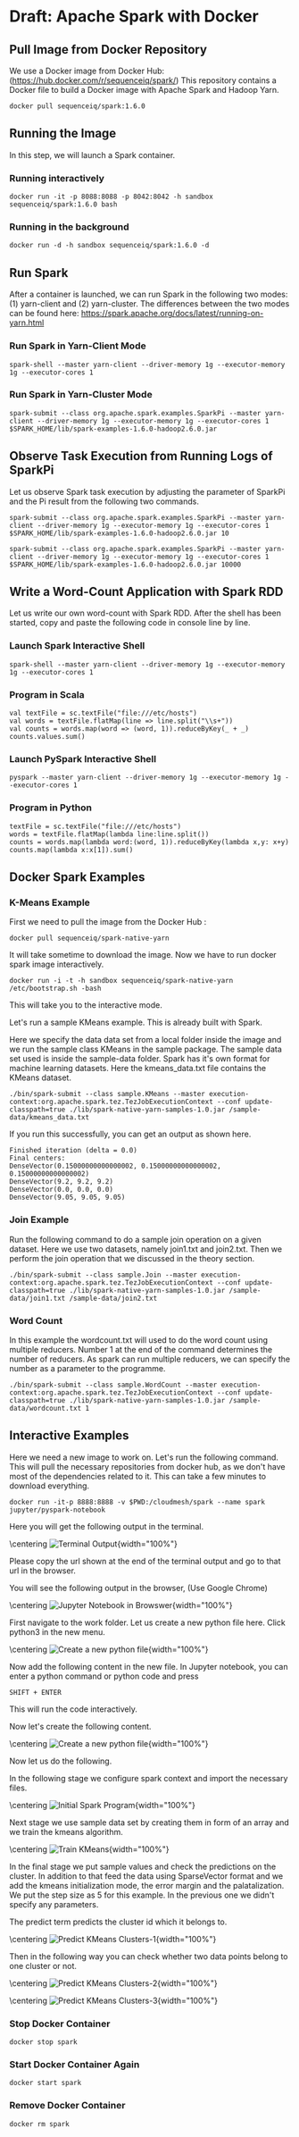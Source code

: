 Draft: Apache Spark with Docker
===============================

Pull Image from Docker Repository
---------------------------------

We use a Docker image from Docker Hub:
(https://hub.docker.com/r/sequenceiq/spark/) This repository contains a
Docker file to build a Docker image with Apache Spark and Hadoop Yarn.

    docker pull sequenceiq/spark:1.6.0

Running the Image
-----------------

In this step, we will launch a Spark container.

### Running interactively

    docker run -it -p 8088:8088 -p 8042:8042 -h sandbox sequenceiq/spark:1.6.0 bash

### Running in the background

    docker run -d -h sandbox sequenceiq/spark:1.6.0 -d

Run Spark
---------

After a container is launched, we can run Spark in the following two
modes: (1) yarn-client and (2) yarn-cluster. The differences between the
two modes can be found here:
https://spark.apache.org/docs/latest/running-on-yarn.html

### Run Spark in Yarn-Client Mode

    spark-shell --master yarn-client --driver-memory 1g --executor-memory 1g --executor-cores 1

### Run Spark in Yarn-Cluster Mode

    spark-submit --class org.apache.spark.examples.SparkPi --master yarn-client --driver-memory 1g --executor-memory 1g --executor-cores 1 $SPARK_HOME/lib/spark-examples-1.6.0-hadoop2.6.0.jar

Observe Task Execution from Running Logs of SparkPi
---------------------------------------------------

Let us observe Spark task execution by adjusting the parameter of
SparkPi and the Pi result from the following two commands.

    spark-submit --class org.apache.spark.examples.SparkPi --master yarn-client --driver-memory 1g --executor-memory 1g --executor-cores 1 $SPARK_HOME/lib/spark-examples-1.6.0-hadoop2.6.0.jar 10

    spark-submit --class org.apache.spark.examples.SparkPi --master yarn-client --driver-memory 1g --executor-memory 1g --executor-cores 1 $SPARK_HOME/lib/spark-examples-1.6.0-hadoop2.6.0.jar 10000

Write a Word-Count Application with Spark RDD
---------------------------------------------

Let us write our own word-count with Spark RDD. After the shell has been
started, copy and paste the following code in console line by line.

### Launch Spark Interactive Shell

    spark-shell --master yarn-client --driver-memory 1g --executor-memory 1g --executor-cores 1

### Program in Scala

    val textFile = sc.textFile("file:///etc/hosts")
    val words = textFile.flatMap(line => line.split("\\s+"))
    val counts = words.map(word => (word, 1)).reduceByKey(_ + _)
    counts.values.sum()

### Launch PySpark Interactive Shell

    pyspark --master yarn-client --driver-memory 1g --executor-memory 1g --executor-cores 1

### Program in Python

    textFile = sc.textFile("file:///etc/hosts")
    words = textFile.flatMap(lambda line:line.split())
    counts = words.map(lambda word:(word, 1)).reduceByKey(lambda x,y: x+y)
    counts.map(lambda x:x[1]).sum()

Docker Spark Examples
---------------------

### K-Means Example

First we need to pull the image from the Docker Hub :

    docker pull sequenceiq/spark-native-yarn

It will take sometime to download the image. Now we have to run docker
spark image interactively.

    docker run -i -t -h sandbox sequenceiq/spark-native-yarn /etc/bootstrap.sh -bash

This will take you to the interactive mode.

Let's run a sample KMeans example. This is already built with Spark.

Here we specify the data data set from a local folder inside the image
and we run the sample class KMeans in the sample package. The sample
data set used is inside the sample-data folder. Spark has it's own
format for machine learning datasets. Here the kmeans\_data.txt file
contains the KMeans dataset.

    ./bin/spark-submit --class sample.KMeans --master execution-context:org.apache.spark.tez.TezJobExecutionContext --conf update-classpath=true ./lib/spark-native-yarn-samples-1.0.jar /sample-data/kmeans_data.txt

If you run this successfully, you can get an output as shown here.

    Finished iteration (delta = 0.0)
    Final centers:
    DenseVector(0.15000000000000002, 0.15000000000000002, 0.15000000000000002)
    DenseVector(9.2, 9.2, 9.2)
    DenseVector(0.0, 0.0, 0.0)
    DenseVector(9.05, 9.05, 9.05)

### Join Example

Run the following command to do a sample join operation on a given
dataset. Here we use two datasets, namely join1.txt and join2.txt. Then
we perform the join operation that we discussed in the theory section.

    ./bin/spark-submit --class sample.Join --master execution-context:org.apache.spark.tez.TezJobExecutionContext --conf update-classpath=true ./lib/spark-native-yarn-samples-1.0.jar /sample-data/join1.txt /sample-data/join2.txt

### Word Count

In this example the wordcount.txt will used to do the word count using
multiple reducers. Number 1 at the end of the command determines the
number of reducers. As spark can run multiple reducers, we can specify
the number as a parameter to the programme.

    ./bin/spark-submit --class sample.WordCount --master execution-context:org.apache.spark.tez.TezJobExecutionContext --conf update-classpath=true ./lib/spark-native-yarn-samples-1.0.jar /sample-data/wordcount.txt 1

Interactive Examples
--------------------

Here we need a new image to work on. Let's run the following command.
This will pull the necessary repositories from docker hub, as we don't
have most of the dependencies related to it. This can take a few minutes
to download everything.

    docker run -it-p 8888:8888 -v $PWD:/cloudmesh/spark --name spark jupyter/pyspark-notebook

Here you will get the following output in the terminal.

\centering
![Terminal Output](images/docker-spark-jupyter.png){width="100%"}

Please copy the url shown at the end of the terminal output and go to
that url in the browser.

You will see the following output in the browser, (Use Google Chrome)

\centering
![Jupyter Notebook in
Browswer](images/docker-spark-jup-1.png){width="100%"}

First navigate to the work folder. Let us create a new python file here.
Click python3 in the new menu.

\centering
![Create a new python file](images/docker-spark-jup-2.png){width="100%"}

Now add the following content in the new file. In Jupyter notebook, you
can enter a python command or python code and press

    SHIFT + ENTER

This will run the code interactively.

Now let's create the following content.

\centering
![Create a new python file](images/docker-spark-jup-3.png){width="100%"}

Now let us do the following.

In the following stage we configure spark context and import the
necessary files.

\centering
![Initial Spark Program](images/docker-spark-tut-1.png){width="100%"}

Next stage we use sample data set by creating them in form of an array
and we train the kmeans algorithm.

\centering
![Train KMeans](images/docker-spark-tut-4.png){width="100%"}

In the final stage we put sample values and check the predictions on the
cluster. In addition to that feed the data using SparseVector format and
we add the kmeans initialization mode, the error margin and the
palatalization. We put the step size as 5 for this example. In the
previous one we didn't specify any parameters.

The predict term predicts the cluster id which it belongs to.

\centering
![Predict KMeans
Clusters-1](images/docker-spark-tut-5.png){width="100%"}

Then in the following way you can check whether two data points belong
to one cluster or not.

\centering
![Predict KMeans
Clusters-2](images/docker-spark-tut-2.png){width="100%"}

\centering
![Predict KMeans
Clusters-3](images/docker-spark-tut-3.png){width="100%"}

### Stop Docker Container

    docker stop spark

### Start Docker Container Again

    docker start spark

### Remove Docker Container

    docker rm spark

